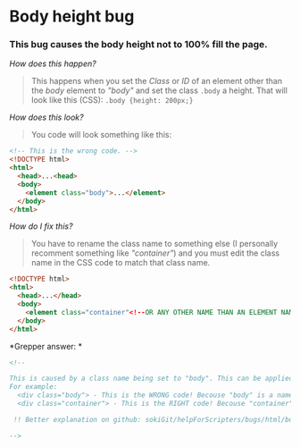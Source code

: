 # Body height bug

### This bug causes the body height not to 100% fill the page.

*How does this happen?*
> This happens when you set the *Class* or *ID* of an element other than the *body* element to *"body"* and set the class `.body` a height. That will look like this (CSS): `.body {height: 200px;}`

*How does this look?*
> You code will look something like this:
```html
<!-- This is the wrong code. -->
<!DOCTYPE html>
<html>
  <head>...<head>
  <body>
    <element class="body">...</element>
  </body>
</html>
```

*How do I fix this?*
> You have to rename the class name to something else (I personally recomment something like *"container"*) and you must edit the class name in the CSS code to match that class name.
```html
<!DOCTYPE html>
<html>
  <head>...</head>
  <body>
    <element class="container"<!--OR ANY OTHER NAME THAN AN ELEMENT NAME--> >...</element>
  </body>
</html>
```

*Grepper answer: *
```html
<!--

This is caused by a class name being set to "body". This can be applied to any other element!
For example:
  <div class="body"> - This is the WRONG code! Becouse "body" is a name of an element.
  <div class="container"> - This is the RIGHT code! Becouse "container" is not a name of an element.

 !! Better explanation on github: sokiGit/helpForScripters/bugs/html/body-height.md

-->
```
